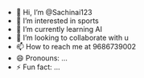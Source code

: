 - 👋 Hi, I’m @Sachinai123
- 👀 I’m interested in sports
- 🌱 I’m currently learning AI
- 💞️ I’m looking to collaborate with u
- 📫 How to reach me at 9686739002
- 😄 Pronouns: ...
- ⚡ Fun fact: ...

<!---
Sachinai123/Sachinai123 is a ✨ special ✨ repository because its `README.md` (this file) appears on your GitHub profile.
You can click the Preview link to take a look at your changes.
--->
